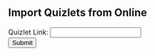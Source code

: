 <h2>Import Quizlets from Online</h2>
<ul class="import" id="import"></ul>

<style>
  .form-control{
    display:block;width:100%;
    padding:.375rem .75rem;
    font-size:1rem;
    font-weight:400;
    line-height:1.5;
    color:black;
    background-color:white;
    background-clip:padding-box;
    border:1px solid white;
    -webkit-appearance:none;
    -moz-appearance:none;
    appearance:none;
    border-radius:.375rem;
    transition:border-color .15s ease-in-out,box-shadow .15s ease-in-out;
  }
</style>



<form id="import-quizlet">
  <label>Quizlet Link:
    <input type="text" id="enter-link" name="enter-link">
  </label><br>
  <button type="button" id="submit-set-button">Submit</button>
</form>


<script>
  const flashcardForm = document.getElementById("import-quizlet");
  const setLink = document.getElementById("enter-link");

  document.getElementById("submit-set-button").onclick = (e) => {
    e.preventDefault();
    const flashcardSet = { email: "rohanj2006@gmail.com", password: "password", id: setLink.value.split("quizlet.com/").splice(-1)[0].split("/")[0] };

    var url = "https://csa-backend.rohanj.dev/api/flashcard/getQuizlet";
    const options = {
      method: 'POST', // *GET, POST, PUT, DELETE, etc.
      headers: {
        'Content-Type': 'application/json'
      },
      body: JSON.stringify(flashcardSet)
    };
    fetch(url, options).then(response => {
      response.json().then(data => {
        console.log(data);

        // create a new <p> tag and set its content to the extracted id
        const idElement = document.createElement("p");
        idElement.textContent = "Extracted id: " + data.id;

        // append the new element to the DOM
        const importList = document.getElementById("import");
        importList.appendChild(idElement);

        // navigate to the flashcard page with the extracted id
        window.location = `/flashcard.html?id=${data.id}`;
      });
    }).catch(err => {
      console.log("Error: " + err);
    });
  }
</script>




